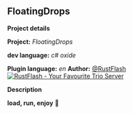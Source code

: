 ## FloatingDrops

**Project details**

**Project:** *FloatingDrops*

**dev language:** *c# oxide*

**Plugin language:** *en*
**Author:** [@RustFlash](https://github.com/Flash-Ticker)
[![RustFlash - Your Favourite Trio Server](https://github.com/Flash-Ticker/FloatingDrops/blob/main/thumb.png)](https://youtu.be/xJzMHkWhYpw?si=Xg3FFy5DJ8DGYJIP)


**Description**




**load, run, enjoy** 💝
